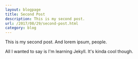 ```yaml
---
layout: blogpage
title: Second Post
description: This is my second post.
url: /2017/08/29/second-post.html
category: blog
---
```


This is my second post. And lorem ipsum, people.

All I wanted to say is I'm learning Jekyll. It's kinda cool though.
